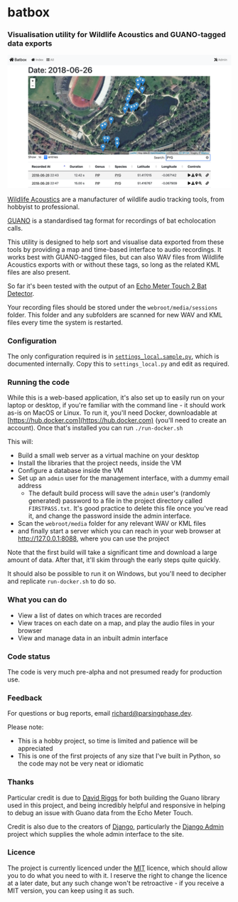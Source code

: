 # batbox

### Visualisation utility for Wildlife Acoustics and GUANO-tagged data exports

![Map view](docs/images/mapview.png)         

[Wildlife Acoustics](https://www.wildlifeacoustics.com) are a manufacturer of wildlife audio tracking tools, from hobbyist to professional.
 
[GUANO](https://guano-md.org) is a standardised tag format for recordings of bat echolocation calls.
 
This utility is designed to help sort and visualise data exported from these tools by providing a map and time-based interface to audio recordings. 
It works best with GUANO-tagged files, but can also WAV files from Wildlife Acoustics exports with or without these tags, so long as the related KML files are also present.

So far it's been tested with the output of an 
[Echo Meter Touch 2 Bat Detector](https://www.wildlifeacoustics.com/products/echo-meter-touch-2).

Your recording files should be stored under the `webroot/media/sessions` folder. 
This folder and any subfolders are scanned for new WAV and KML files every time the system is restarted.
                   
### Configuration

The only configuration required is in [`settings_local.sample.py`](settings_local.sample.py), which is documented internally.
Copy this to `settings_local.py` and edit as required.

### Running the code

While this is a web-based application, it's also set up to easily run on your laptop or desktop, if you're familiar with the command line - it should work as-is on MacOS or Linux. 
To run it, you'll need Docker, downloadable at [https://hub.docker.com](https://hub.docker.com) (you'll need to create an account). Once that's installed you can run `./run-docker.sh`
    
This will:

- Build a small web server as a virtual machine on your desktop
- Install the libraries that the project needs, inside the VM
- Configure a database inside the VM
- Set up an `admin` user for the management interface, with a dummy email address
  - The default build process will save the `admin` user's (randomly generated) password to a file in the project directory called `FIRSTPASS.txt`. It's good practice to delete this file once you've read it, and change the password inside the admin interface. 
- Scan the `webroot/media` folder for any relevant WAV or KML files
- and finally start a server which you can reach in your web browser at http://127.0.0.1:8088, where you can use the project

Note that the first build will take a significant time and download a large amount of data. After that, it'll skim through the early steps quite quickly.

It should also be possible to run it on Windows, but you'll need to decipher and replicate `run-docker.sh` to do so.

### What you can do

- View a list of dates on which traces are recorded
- View traces on each date on a map, and play the audio files in your browser
- View and manage data in an inbuilt admin interface

### Code status

The code is very much pre-alpha and not presumed ready for production use.

### Feedback

For questions or bug reports, email [richard@parsingphase.dev](mailto:parsingphase@parsingphase.dev). 

Please note: 

 - This is a hobby project, so time is limited and patience will be appreciated
 - This is one of the first projects of any size that I've built in Python, so the code may not be very neat or idiomatic
 
### Thanks

Particular credit is due to [David Riggs](https://github.com/riggsd) for both building the Guano library used in this project, and being incredibly helpful and responsive in helping to debug an issue with Guano data from the Echo Meter Touch.

Credit is also due to the creators of [Django](https://www.djangoproject.com), particularly the [Django Admin](https://docs.djangoproject.com/en/2.2/ref/contrib/admin/) project which supplies the whole admin interface to the site.

### Licence

The project is currently licenced under the [MIT](LICENCE.txt) licence, which should allow you to do what you need to with it. I reserve the right to change the licence at a later date, but any such change won't be retroactive - if you receive a MIT version, you can keep using it as such.
           
                   